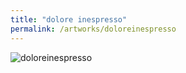 ```yaml
---
title: "dolore inespresso"
permalink: /artworks/doloreinespresso
---
```

![](https://lorenzoamabili.github.io/artworks/doloreinespresso.jpg "doloreinespresso")
